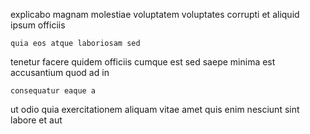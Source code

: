 <!--
title: Devolved encompassing moratorium
author: Meaghan
date: 2014-11-05-1742
link: 2014-11-05-1742-devolved-encompassing-moratorium
tags: [CSS3,beards,UX,hacks]
-->

 explicabo magnam
molestiae voluptatem voluptates
corrupti et aliquid ipsum officiis
 	quia eos atque laboriosam sed
tenetur facere quidem officiis
cumque est sed
saepe  minima est accusantium quod ad in
 	consequatur eaque a
ut odio quia exercitationem aliquam vitae amet quis enim
nesciunt sint labore et aut